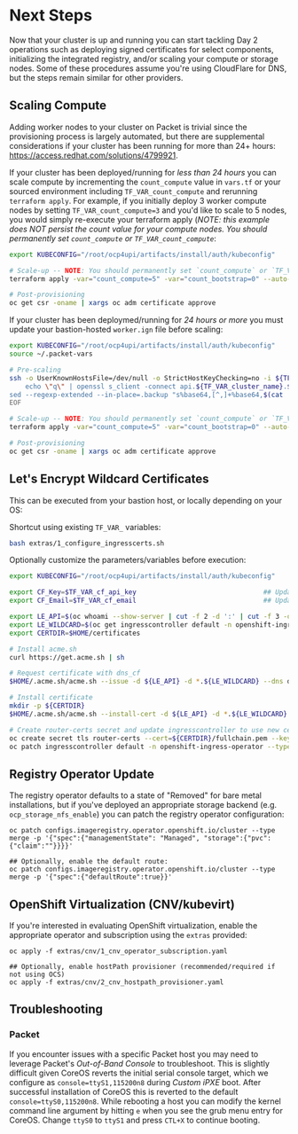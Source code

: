# Next Steps

Now that your cluster is up and running you can start tackling Day 2 operations such as deploying signed certificates for select components, initializing the integrated registry, and/or scaling your compute or storage nodes. Some of these procedures assume you're using CloudFlare for DNS, but the steps remain similar for other providers.

## Scaling Compute

Adding worker nodes to your cluster on Packet is trivial since the provisioning process is largely automated, but there are supplemental considerations if your cluster has been running for more than 24+ hours: https://access.redhat.com/solutions/4799921. 

If your cluster has been deployed/running for *less than 24 hours* you can scale compute by incrementing the `count_compute` value in `vars.tf` or your sourced environment including `TF_VAR_count_compute` and rerunning `terraform apply`. For example, if you initially deploy 3 worker compute nodes by setting `TF_VAR_count_compute=3` and you'd like to scale to 5 nodes, you would simply re-execute your terraform apply (*NOTE: this example does NOT persist the count value for your compute nodes. You should permanently set `count_compute` or `TF_VAR_count_compute`*:
```bash
export KUBECONFIG="/root/ocp4upi/artifacts/install/auth/kubeconfig"      ## Update to kubeconfig location

# Scale-up -- NOTE: You should permanently set `count_compute` or `TF_VAR_count_compute`
terraform apply -var="count_compute=5" -var="count_bootstrap=0" --auto-approve

# Post-provisioning
oc get csr -oname | xargs oc adm certificate approve
```


If your cluster has been deploymed/running for *24 hours or more* you must update your bastion-hosted `worker.ign` file before scaling:
```bash
export KUBECONFIG="/root/ocp4upi/artifacts/install/auth/kubeconfig"      ## Update to kubeconfig location
source ~/.packet-vars

# Pre-scaling
ssh -o UserKnownHostsFile=/dev/null -o StrictHostKeyChecking=no -i ${TF_VAR_ssh_private_key_path} root@lb-0.${TF_VAR_cluster_name}.${TF_VAR_cluster_basedomain} << EOF
    echo \"q\" | openssl s_client -connect api.${TF_VAR_cluster_name}.${TF_VAR_cluster_basedomain}:22623  -showcerts | awk '/-----BEGIN CERTIFICATE-----/,/-----END CERTIFICATE-----/' | base64 --wrap=0 | tee ./api-int.base64 && \
sed --regexp-extended --in-place=.backup "s%base64,[^,]+%base64,$(cat ./api-int.base64)\"%" /usr/share/nginx/html/worker.ign
EOF

# Scale-up -- NOTE: You should permanently set `count_compute` or `TF_VAR_count_compute`
terraform apply -var="count_compute=5" -var="count_bootstrap=0" --auto-approve

# Post-provisioning
oc get csr -oname | xargs oc adm certificate approve
```

## Let's Encrypt Wildcard Certificates

This can be executed from your bastion host, or locally depending on your OS:

Shortcut using existing `TF_VAR_` variables:
```bash
bash extras/1_configure_ingresscerts.sh
```

Optionally customize the parameters/variables before execution:
```bash
export KUBECONFIG="/root/ocp4upi/artifacts/install/auth/kubeconfig"      ## Update to kubeconfig location

export CF_Key=$TF_VAR_cf_api_key                                ## Update to appropriate Cloudflare key (or other DNS provider cred)
export CF_Email=$TF_VAR_cf_email                                ## Update to appropriate Cloudflare email (or other DNS provider cred)

export LE_API=$(oc whoami --show-server | cut -f 2 -d ':' | cut -f 3 -d '/' | sed 's/-api././')
export LE_WILDCARD=$(oc get ingresscontroller default -n openshift-ingress-operator -o jsonpath='{.status.domain}')
export CERTDIR=$HOME/certificates

# Install acme.sh
curl https://get.acme.sh | sh

# Request certificate with dns_cf
$HOME/.acme.sh/acme.sh --issue -d ${LE_API} -d *.${LE_WILDCARD} --dns dns_cf

# Install certificate
mkdir -p ${CERTDIR}
$HOME/.acme.sh/acme.sh --install-cert -d ${LE_API} -d *.${LE_WILDCARD} --cert-file ${CERTDIR}/cert.pem --key-file ${CERTDIR}/key.pem --fullchain-file ${CERTDIR}/fullchain.pem --ca-file ${CERTDIR}/ca.cer

# Create router-certs secret and update ingresscontroller to use new cert(s)
oc create secret tls router-certs --cert=${CERTDIR}/fullchain.pem --key=${CERTDIR}/key.pem -n openshift-ingress
oc patch ingresscontroller default -n openshift-ingress-operator --type=merge --patch='{"spec": { "defaultCertificate": { "name": "router-certs" }}}'

```

## Registry Operator Update

The registry operator defaults to a state of "Removed" for bare metal installations, but if you've deployed an appropriate storage backend (e.g. `ocp_storage_nfs_enable`) you can patch the registry operator configuration:

```
oc patch configs.imageregistry.operator.openshift.io/cluster --type merge -p '{"spec":{"managementState": "Managed", "storage":{"pvc":{"claim":""}}}}'

## Optionally, enable the default route:
oc patch configs.imageregistry.operator.openshift.io/cluster --type merge -p '{"spec":{"defaultRoute":true}}'

```

## OpenShift Virtualization (CNV/kubevirt)

If you're interested in evaluating OpenShift virtualization, enable the appropriate operator and subscription using the `extras` provided:

```
oc apply -f extras/cnv/1_cnv_operator_subscription.yaml

## Optionally, enable hostPath provisioner (recommended/required if not using OCS)
oc apply -f extras/cnv/2_cnv_hostpath_provisioner.yaml
```

## Troubleshooting

### Packet

If you encounter issues with a specific Packet host you may need to leverage Packet's *Out-of-Band Console* to troubleshoot. This is slightly difficult given CoreOS reverts the initial serial console target, which we configure as `console=ttyS1,115200n8` during *Custom iPXE* boot. After successful installation of CoreOS this is reverted to the default `console=ttyS0,115200n8`. While rebooting a host you can modify the kernel command line argument by hitting `e` when you see the grub menu entry for CoreOS. Change `ttyS0` to `ttyS1` and press `CTL+X` to continue booting.

